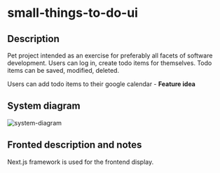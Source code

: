 # small-things-to-do-ui

## Description
Pet project intended as an exercise for preferably all facets of software development. 
Users can log in, create todo items for themselves. Todo items can be saved, modified, deleted.

Users can add todo items to their google calendar - **Feature idea** 

## System diagram

![system-diagram](https://user-images.githubusercontent.com/50949770/200331297-70ae4562-bcdd-43d2-a761-ee791870c1b0.svg)

## Fronted description and notes
Next.js framework is used for the frontend display.
